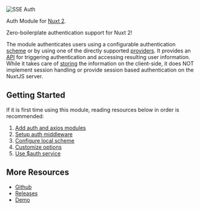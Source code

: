 ![SSE Auth](/1.jpeg)

Auth Module for [Nuxt 2](https://v2.nuxt.com/).

Zero-boilerplate authentication support for Nuxt 2!

The module authenticates users using a configurable authentication [scheme](/auth/guide/schema) or by using one of the directly supported [providers](/auth/guide/providers). It provides an [API](https://auth.nuxtjs.org/) for triggering authentication and accessing resulting user information. While it takes care of [storing](/auth/api/storage) the information on the client-side, it does NOT implement session handling or provide session based authentication on the NuxtJS server.

## Getting Started
If it is first time using this module, reading resources below in order is recommended:

1. [Add auth and axios modules](/auth/guide/setup)
2. [Setup auth middleware](/auth/guide/middleware)
3. [Configure local scheme](/auth/schema/local)
4. [Customize options](/auth/api/options)
5. [Use $auth service](/auth/api/auth)

## More Resources
- [Github](https://github.com/sseworld/sse-nuxt-ui)
- [Releases](https://github.com/sseworld/sse-nuxt-ui/releases)
- [Demo](https://nuxt-auth.herokuapp.com/)